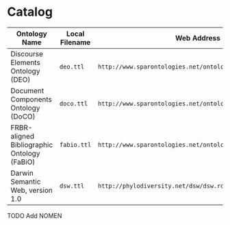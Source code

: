 # Catalog

Ontology Name | Local Filename | Web Address
--------------|----------------|------------
Discourse Elements Ontology (DEO) | `deo.ttl` | `http://www.sparontologies.net/ontologies/deo/source.ttl`
Document Components Ontology (DoCO) | `doco.ttl` | `http://www.sparontologies.net/ontologies/doco/source.ttl`
FRBR-aligned Bibliographic Ontology (FaBiO) | `fabio.ttl` | `http://www.sparontologies.net/ontologies/fabio/source.ttl`
Darwin Semantic Web, version 1.0 | `dsw.ttl` | `http://phylodiversity.net/dsw/dsw.rdf`

TODO Add NOMEN